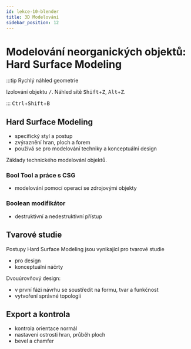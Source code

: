 ```yaml
---
id: lekce-10-blender
title: 3D Modelování
sidebar_position: 12
---
```


# Modelování neorganických objektů: Hard Surface Modeling

:::tip Rychlý náhled geometrie

Izolování objektu <kbd>/</kbd>. Náhled sítě <kbd>Shift</kbd>+<kbd>Z</kbd>, <kbd>Alt</kbd>+<kbd>Z</kbd>.

:::
<kbd>Ctrl</kbd>+<kbd>Shift</kbd>+<kbd>B</kbd>

## Hard Surface Modeling
- specifický styl a postup
- zvýraznění hran, ploch a forem
- používá se pro modelování techniky a konceptuální design

Základy technického modelování objektů.

### Bool Tool a práce s CSG
- modelování pomocí operací se zdrojovými objekty

### Boolean modifikátor
- destruktivní a nedestruktivní přístup

## Tvarové studie
Postupy Hard Surface Modeling jsou vynikající pro tvarové studie
- pro design
- konceptuální náčrty

Dvouúrovňový design:
- v první fázi návrhu se soustředit na formu, tvar a funkčnost
- vytvoření správné topologii
## Export a kontrola

- kontrola orientace normál
- nastavení ostrosti hran, průběh ploch
- bevel a chamfer
